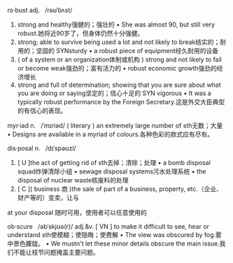 
ro·bust adj.   /rəʊˈbʌst/ 
1. strong and healthy强健的；强壮的
• She was almost 90, but still very robust.她将近90岁了，但身体仍然十分强健。
2. strong; able to survive being used a lot and not likely to break结实的；耐用的；坚固的
SYNsturdy
• a robust piece of equipment经久耐用的设备
3. ( of a system or an organization体制或机构 ) strong and not likely to fail or become weak强劲的；富有活力的
• robust economic growth强劲的经济增长
4. strong and full of determination; showing that you are sure about what you are doing or saying坚定的；信心十足的
SYN vigorous
• It was a typically robust performance by the Foreign Secretary.这是外交大臣典型的有信心的表现。


myr·iad n.   /ˈmɪriəd/ 
( literary ) an extremely large number of sth无数；大量
• Designs are available in a myriad of colours.各种色彩的款式应有尽有。


dis·posal   n.   /dɪˈspəʊzl/ 
1. [ U ]the act of getting rid of sth去掉；清除；处理
• a bomb disposal squad炸弹清除小组
• sewage disposal systems污水处理系统
• the disposal of nuclear waste核废料的处理
2. [ C ]( business 商 )the sale of part of a business, property, etc.（企业、财产等的）变卖，让与

at your disposal 随时可用，使用者可以任意使用的


ob·scure   /əbˈskjʊə(r)/ adj.&v.
[ VN ] to make it difficult to see, hear or understand sth使模糊；使隐晦；使费解
• The view was obscured by fog.雾中景色朦胧。
• We mustn't let these minor details obscure the main issue.我们不能让枝节问题掩盖主要问题。



